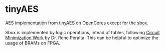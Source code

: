 # tinyAES

AES implementation from [tinyAES on OpenCores](https://opencores.org/project,tiny_aes) except for the sbox. 

Sbox is implemented by logic operations, intead of tables, following [Circuit Minimization Work](http://cs-www.cs.yale.edu/homes/peralta/CircuitStuff/CMT.html) by Dr. Rene Peralta. This can be helpful to optimize the usage of BRAMs on FPGA. 
